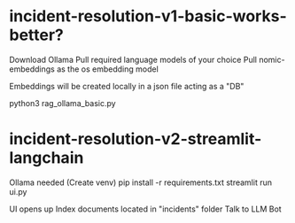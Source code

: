 # incident-resolution-v1-basic-works-better?

Download Ollama
Pull required language models of your choice
Pull nomic-embeddings as the os embedding model

Embeddings will be created locally in a json file acting as a "DB"

python3 rag_ollama_basic.py



# incident-resolution-v2-streamlit-langchain

Ollama needed
(Create venv)
pip install -r requirements.txt
streamlit run ui.py

UI opens up
Index documents located in "incidents" folder
Talk to LLM Bot

